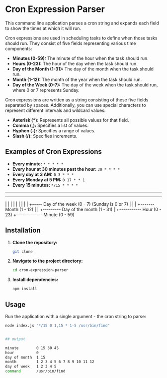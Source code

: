 
# Cron Expression Parser

This command line application parses a cron string and expands each field to show the times at which it will run.

Cron expressions are used in scheduling tasks to define when those tasks should run. They consist of five fields representing various time components:

- **Minutes (0-59):** The minute of the hour when the task should run.
- **Hours (0-23):** The hour of the day when the task should run.
- **Day of the Month (1-31):** The day of the month when the task should run.
- **Month (1-12):** The month of the year when the task should run.
- **Day of the Week (0-7):** The day of the week when the task should run, where 0 or 7 represents Sunday.

Cron expressions are written as a string consisting of these five fields separated by spaces. Additionally, you can use special characters to represent different intervals and wildcard values:

- **Asterisk (\*):** Represents all possible values for that field.
- **Comma (,):** Specifies a list of values.
- **Hyphen (-):** Specifies a range of values.
- **Slash (/):** Specifies increments.

## Examples of Cron Expressions

- **Every minute:** `* * * * *`
- **Every hour at 30 minutes past the hour:** `30 * * * *`
- **Every day at 3 AM:** `0 3 * * *`
- **Every Monday at 5 PM:** `0 17 * * 1`
- **Every 15 minutes:** `*/15 * * * *`

* * * * *
- - - - -
| | | | |
| | | | +----- Day of the week (0 - 7) (Sunday is 0 or 7)
| | | +------- Month (1 - 12)
| | +--------- Day of the month (1 - 31)
| +----------- Hour (0 - 23)
+------------- Minute (0 - 59)

## Installation

1. **Clone the repository:**

    ```bash
    git clone
    ```

2. **Navigate to the project directory:**

    ```bash
    cd cron-expression-parser
    ```

3. **Install dependencies:**

    ```bash
    npm install
    ```

## Usage

Run the application with a single argument - the cron string to parse:

```bash
node index.js "*/15 0 1,15 * 1-5 /usr/bin/find"


## output

minute        0 15 30 45
hour          0
day of month  1 15
month         1 2 3 4 5 6 7 8 9 10 11 12
day of week   1 2 3 4 5
command       /usr/bin/find
